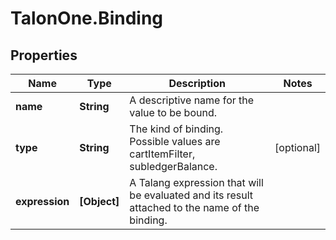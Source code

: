 # TalonOne.Binding

## Properties

Name | Type | Description | Notes
------------ | ------------- | ------------- | -------------
**name** | **String** | A descriptive name for the value to be bound. | 
**type** | **String** | The kind of binding. Possible values are cartItemFilter, subledgerBalance. | [optional] 
**expression** | **[Object]** | A Talang expression that will be evaluated and its result attached to the name of the binding. | 


